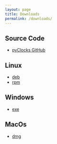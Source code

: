 ```yaml
---
layout: page
title: Downloads
permalink: /downloads/
---
```

## Source Code
- [pyClocks GitHub][src]

## Linux
- [deb][deb]
- [rpm][rpm]

## Windows
- [exe][exe]

## MacOs
- [dmg][dmg]



[src]: https://github.com/milessic/pyClocks
[deb]: about:blank
[rpm]: about:blank
[exe]: about:blank
[dmg]: about:blank

